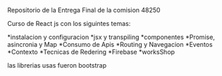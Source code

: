 Repositorio de la Entrega Final de la comision 48250 

Curso de React js con los siguintes temas:

*instalacion y configuracion
*jsx y transpiling
*componentes
*Promise, asincronia y Map
*Consumo de Apis
*Routing y Navegacion
*Eventos
*Contexto
*Tecnicas de Redering
*Firebase
*worksShop

las librerias usas fueron bootstrap 